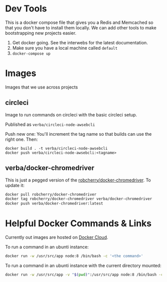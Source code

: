 # Dev Tools

This is a docker compose file that gives you a Redis and Memcached so that 
you don't have to install them locally. We can add other tools to make
bootstrapping new projects easier. 

  1. Get docker going. See the interwebs for the latest documentation.
  2. Make sure you have a local machine called `default`
  3. `docker-compose up`
  
  
  
# Images

Images that we use across projects

## circleci

Image to run commands on circleci with the basic circleci setup.

Published as `verba/circleci-node-awsebcli`

Push new one:
You'll increment the tag name so that builds can use the right one. Then:
```
docker build . -t verba/circleci-node-awsebcli
docker push verba/circleci-node-awsebcli:<tagname>
```

## verba/docker-chromedriver

This is just a pegged version of the [robcherry/docker-chromedriver](https://hub.docker.com/r/robcherry/docker-chromedriver/). To update it:
```bash
docker pull robcherry/docker-chromedriver
docker tag robcherry/docker-chromedriver verba/docker-chromedriver
docker push verba/docker-chromedriver:latest
```


# Helpful Docker Commands & Links

Currently out images are hosted on [Docker Cloud](https://cloud.docker.com/swarm/verba/repository/list).

To run a command in an ubunti instance:
```bash
docker run -w /usr/src/app node:8 /bin/bash -c '<the command>'
```

To run a command in an ubunti instance with the current directory mounted:
```bash
docker run -w /usr/src/app -v "$(pwd)":/usr/src/app node:8 /bin/bash -c 'yarn install && yarn build'
```
